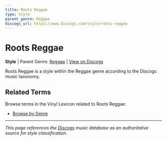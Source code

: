 ```yaml
---
title: Roots Reggae
type: style
parent_genre: Reggae
discogs_url: https://www.discogs.com/style/roots-reggae
---
```


# Roots Reggae

**Style** | Parent Genre: [Reggae](../genres/reggae.md) | [View on Discogs](https://www.discogs.com/style/roots-reggae)

Roots Reggae is a style within the Reggae genre according to the Discogs music taxonomy.

## Related Terms

Browse terms in the Vinyl Lexicon related to Roots Reggae:

- [Browse by Genre](../tags/genres.md)

---

*This page references the [Discogs](https://www.discogs.com/style/roots-reggae) music database as an authoritative source for style classification.*
